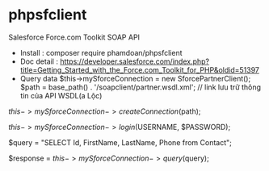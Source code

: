 # phpsfclient
Salesforce Force.com Toolkit SOAP API
- Install : composer require phamdoan/phpsfclient
- Doc detail : https://developer.salesforce.com/index.php?title=Getting_Started_with_the_Force.com_Toolkit_for_PHP&oldid=51397
- Query data
$this->mySforceConnection = new SforcePartnerClient();
$path = base_path() . '/soapclient/partner.wsdl.xml'; // link lưu trữ thông tin của API WSDL(a Lộc)

$this->mySforceConnection->createConnection($path);

$this->mySforceConnection->login($USERNAME, $PASSWORD);

$query = "SELECT Id, FirstName, LastName, Phone from Contact";

$response = $this->mySforceConnection->query($query);
